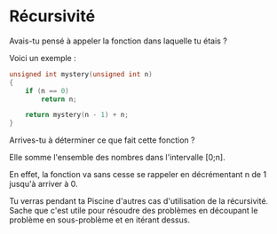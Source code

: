 # Récursivité

Avais-tu pensé à appeler la fonction dans laquelle tu étais ?

Voici un exemple :

```c
unsigned int mystery(unsigned int n)
{
    if (n == 0)
        return n;

    return mystery(n - 1) + n;
}
```

Arrives-tu à déterminer ce que fait cette fonction ?

Elle somme l'ensemble des nombres dans l'intervalle [0;n].

En effet, la fonction va sans cesse se rappeler en décrémentant n de 1 jusqu'à
arriver à 0.

Tu verras pendant ta Piscine d'autres cas d'utilisation de la récursivité. Sache
que c'est utile pour résoudre des problèmes en découpant le problème en
sous-problème et en itérant dessus.
